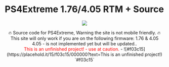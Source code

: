 # PS4Extreme 1.76/4.05 RTM + Source

<p align="center">
<img src="https://www.psxhax.com/attachments/ps4-extreme-1-76-rtm-tool-wip-with-source-code-by-vultra-jpg.2882/">
</p>
<p align="center">
🔥 Source code for PS4Extreme, Warning the site is not mobile friendly. 🔥
  <br>
  This site will only work if you are on the following firmware:
  1.76 & 4.05
  
  <br>
  4.05 - is not implemented yet but will be updated..
  <br>
  <font color="red">This is an unfinished project! - use at caution.</font>
  - ![#f03c15](https://placehold.it/15/f03c15/000000?text=This is an unfinished project!) `#f03c15`
</p>
